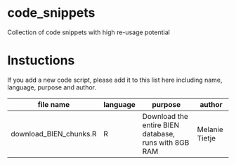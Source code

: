 # code_snippets
Collection of code snippets with high re-usage potential

# Instuctions
If you add a new code script, please add it to this list here including name, language, purpose and author.


file name                 | language   | purpose                                                  | author
------------------------- | -----------|----------------------------------------------------------|---------------
download_BIEN_chunks.R    | R          | Download the entire BIEN database, runs with 8GB RAM     | Melanie Tietje
